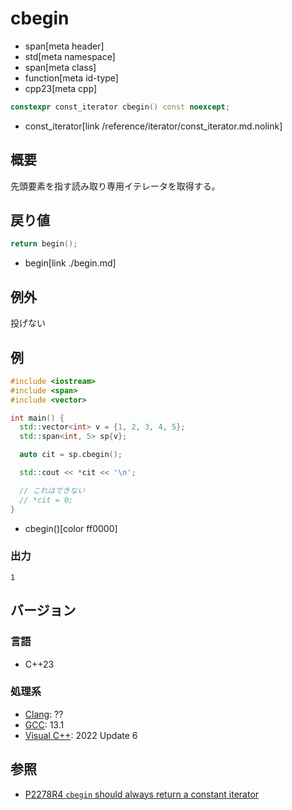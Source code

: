 # cbegin
* span[meta header]
* std[meta namespace]
* span[meta class]
* function[meta id-type]
* cpp23[meta cpp]

```cpp
constexpr const_iterator cbegin() const noexcept;
```
* const_iterator[link /reference/iterator/const_iterator.md.nolink]

## 概要
先頭要素を指す読み取り専用イテレータを取得する。


## 戻り値

```cpp
return begin();
```
* begin[link ./begin.md]


## 例外
投げない

## 例
```cpp example
#include <iostream>
#include <span>
#include <vector>

int main() {
  std::vector<int> v = {1, 2, 3, 4, 5};
  std::span<int, 5> sp{v};

  auto cit = sp.cbegin();

  std::cout << *cit << '\n';

  // これはできない
  // *cit = 0;
}
```
* cbegin()[color ff0000]

### 出力
```
1
```

## バージョン
### 言語
- C++23

### 処理系
- [Clang](/implementation.md#clang): ??
- [GCC](/implementation.md#gcc): 13.1
- [Visual C++](/implementation.md#visual_cpp): 2022 Update 6

## 参照
- [P2278R4 `cbegin` should always return a constant iterator](https://www.open-std.org/jtc1/sc22/wg21/docs/papers/2022/p2278r4.html)
